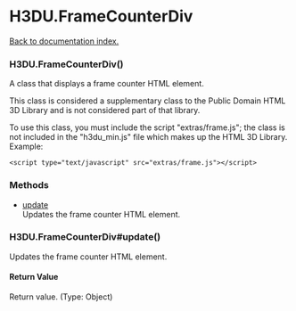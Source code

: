 # H3DU.FrameCounterDiv

[Back to documentation index.](index.md)

 <a name='H3DU.FrameCounterDiv'></a>
### H3DU.FrameCounterDiv()

A class that displays a frame counter HTML element.

This class is considered a supplementary class to the
Public Domain HTML 3D Library and is not considered part of that
library.

To use this class, you must include the script "extras/frame.js"; the
class is not included in the "h3du_min.js" file which makes up
the HTML 3D Library. Example:

    <script type="text/javascript" src="extras/frame.js"></script>

### Methods

* [update](#H3DU.FrameCounterDiv_update)<br>Updates the frame counter HTML element.

 <a name='H3DU.FrameCounterDiv_update'></a>
### H3DU.FrameCounterDiv#update()

Updates the frame counter HTML element.

#### Return Value

Return value. (Type: Object)
